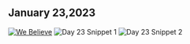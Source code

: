 ## January 23,2023 ##

[![We Believe](https://raw.githubusercontent.com/linusjf/CIAY/main/January/jpgs/Day023.jpg)](https://youtu.be/kTXvbzTt1Jg "We Believe")
![Day 23 Snippet 1](https://raw.githubusercontent.com/linusjf/CIAY/main/January/jpgs/Day23Snippet1.jpg)
![Day 23 Snippet 2](https://raw.githubusercontent.com/linusjf/CIAY/main/January/jpgs/Day23Snippet2.jpg)

